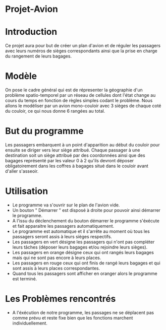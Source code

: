# Projet-Avion
# Introduction 
Ce projet aura pour but de créer un plan d'avion et de réguler les passagers avec leurs numéros de sièges correspondants ainsi que la prise en charge du rangement de leurs bagages.
# Modèle
On pose le cadre général qui est de répresenter la géographie d'un problème spatio-temporel par un réseau de cellules 
dont l'état change au cours du temps en fonction de règles simples codant le problème. Nous allons le modéliser par un avion mono-couloir avec 3 sièges de chaque coté du couloir, ce qui nous donne 6 rangées au total.
# But du programme
Les passagers embarquent à un point d'apparition au début du couloir pour ensuite se diriger vers leur siège attribué.
Chaque passager à une destination soit un siège attribué par des coordonnées ainsi que des bagages représenté par les valeur 0 à 2 qu'ils devront déposer obligatoirement dans les coffres à bagages situé dans le couloir avant d'aller s'asseoir.

# Utilisation 

- Le programme va s'ouvrir sur le plan de l'avion vide.
- Un bouton " Démarrer " est disposé à droite pour pouvoir ainsi démarrer le programme.
- A l'issu du déclenchement du bouton démarrer le programme s'éxécute et fait apparaitre les passagers automatiquement.
- Le programme est automatique et il s'arrête au moment où tous les passagers seront assis à leurs sièges respectifs.
- Les passagers en vert désigne les passagers qui n'ont pas compléter leurs tâches (déposer leurs bagages et/ou rejoindre leurs sièges).
- Les passagers en orange désigne ceux qui ont rangés leurs bagages mais qui ne sont pas encore à leurs places.
- Les passagers en rouge ceux qui ont finis de rangé leurs bagages et qui sont assis à leurs places correspondantes.
- Quand tous les passagers sont afficher en oranger alors le programme est terminé.

# Les Problèmes rencontrés

- A l'éxécution de notre programme, les passages ne se déplacent pas comme prévu et reste fixe bien que les fonctions marchent individuellement.

